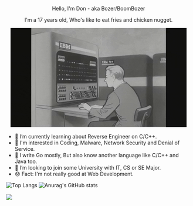 <p align="center">
    Hello, I'm Don - aka Bozer/BoomBozer
</p>

<p align="center">
    I'm a 17 years old, Who's like to eat fries and chicken nugget.
</p>

<p align="center">
    <img src="qweoiuqweiu.gif" alt="Typing">
</p>

- 🌱 I’m currently learning about Reverse Engineer on C/C++.
- 🎩 I'm interested in Coding, Malware, Network Security and Denial of Service.
- 👾 I write Go mostly, But also know another language like C/C++ and Java too.
- 🧢 I’m looking to join some University with IT, CS or SE Major.
- 😞 Fact: I'm not really good at Web Development.

![Top Langs](https://github-readme-stats.vercel.app/api/top-langs/?username=Boz3r&show_icons=true)
![Anurag's GitHub stats](https://github-readme-stats.vercel.app/api?username=Boz3r&show_icons=true)

<a href="https://github.com/Boz3r/Fatebot-v0.4">
    <img align="center" src="https://github-readme-stats.vercel.app/api/pin/?username=Boz3r&repo=Fatebot-v0.4&show_owner=true&show_icons=true"/>
</a>
